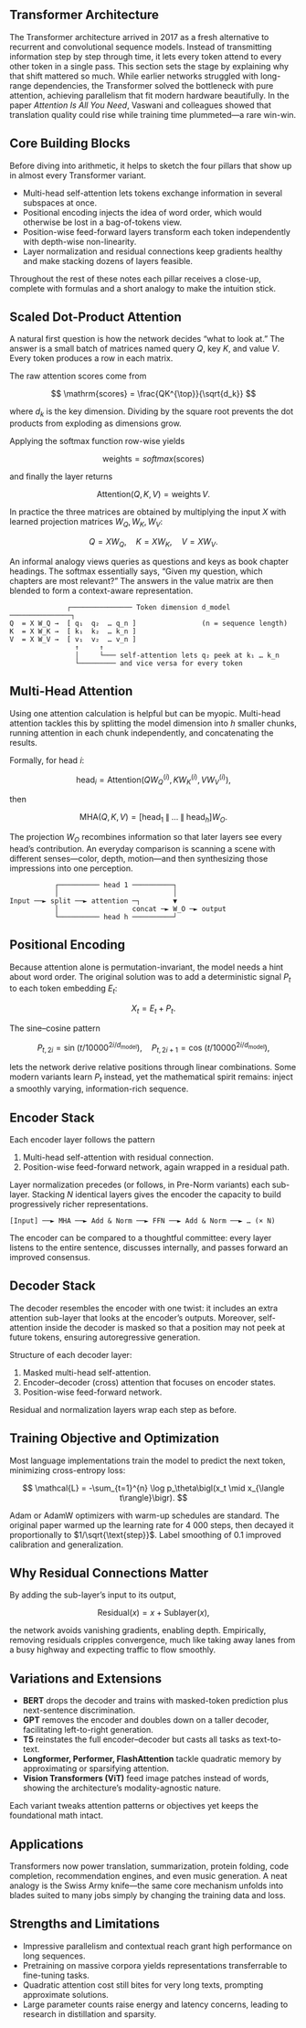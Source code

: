 ## Transformer Architecture

The Transformer architecture arrived in 2017 as a fresh alternative to recurrent and convolutional sequence models. Instead of transmitting information step by step through time, it lets every token attend to every other token in a single pass. This section sets the stage by explaining why that shift mattered so much. While earlier networks struggled with long-range dependencies, the Transformer solved the bottleneck with pure attention, achieving parallelism that fit modern hardware beautifully. In the paper *Attention Is All You Need*, Vaswani and colleagues showed that translation quality could rise while training time plummeted—a rare win-win.

## Core Building Blocks

Before diving into arithmetic, it helps to sketch the four pillars that show up in almost every Transformer variant.

* Multi-head self-attention lets tokens exchange information in several subspaces at once.
* Positional encoding injects the idea of word order, which would otherwise be lost in a bag-of-tokens view.
* Position-wise feed-forward layers transform each token independently with depth-wise non-linearity.
* Layer normalization and residual connections keep gradients healthy and make stacking dozens of layers feasible.

Throughout the rest of these notes each pillar receives a close-up, complete with formulas and a short analogy to make the intuition stick.

## Scaled Dot-Product Attention

A natural first question is how the network decides “what to look at.” The answer is a small batch of matrices named query $Q$, key $K$, and value $V$. Every token produces a row in each matrix.

The raw attention scores come from

$$
\mathrm{scores} = \frac{QK^{\top}}{\sqrt{d_k}}
$$

where $d_k$ is the key dimension. Dividing by the square root prevents the dot products from exploding as dimensions grow.

Applying the softmax function row-wise yields

$$
\mathrm{weights} = softmax(\mathrm{scores})
$$

and finally the layer returns

$$
\mathrm{Attention}(Q,K,V) = \mathrm{weights}\,V.
$$

In practice the three matrices are obtained by multiplying the input $X$ with learned projection matrices $W_Q,W_K,W_V$:

$$
Q = X W_Q,\quad K = X W_K,\quad V = X W_V.
$$

An informal analogy views queries as questions and keys as book chapter headings. The softmax essentially says, “Given my question, which chapters are most relevant?” The answers in the value matrix are then blended to form a context-aware representation.

```
              ┌─────────────── Token dimension d_model ───────────────┐
Q  = X W_Q →  [ q₁  q₂  … q_n ]                (n = sequence length)
K  = X W_K →  [ k₁  k₂  … k_n ]
V  = X W_V →  [ v₁  v₂  … v_n ]
                ↑     ↑
                │     └─── self-attention lets q₂ peek at k₁ … k_n
                └───────── and vice versa for every token
```

## Multi-Head Attention

Using one attention calculation is helpful but can be myopic. Multi-head attention tackles this by splitting the model dimension into $h$ smaller chunks, running attention in each chunk independently, and concatenating the results.

Formally, for head $i$:

$$
\text{head}_i = \mathrm{Attention}\bigl(QW_Q^{(i)}, K W_K^{(i)}, V W_V^{(i)}\bigr),
$$

then

$$
\text{MHA}(Q,K,V) = \bigl[\text{head}_1 \;\|\; \dots \;\|\; \text{head}_h\bigr]W_O.
$$

The projection $W_O$ recombines information so that later layers see every head’s contribution. An everyday comparison is scanning a scene with different senses—color, depth, motion—and then synthesizing those impressions into one perception.

```
           ┌────────── head 1 ──────────┐
           │                            │
Input ──► split ──► attention ─┐        ▼
           │                  concat ─► W_O ─► output
           └────────── head h ──────────┘
```

## Positional Encoding

Because attention alone is permutation-invariant, the model needs a hint about word order. The original solution was to add a deterministic signal $P_t$ to each token embedding $E_t$:

$$
X_t = E_t + P_t.
$$

The sine–cosine pattern

$$
P_{t,2i}   = \sin\!\bigl(t / 10000^{2i/d_{\text{model}}}\bigr),\quad
P_{t,2i+1} = \cos\!\bigl(t / 10000^{2i/d_{\text{model}}}\bigr),
$$

lets the network derive relative positions through linear combinations. Some modern variants learn $P_t$ instead, yet the mathematical spirit remains: inject a smoothly varying, information-rich sequence.

## Encoder Stack

Each encoder layer follows the pattern

1. Multi-head self-attention with residual connection.
2. Position-wise feed-forward network, again wrapped in a residual path.

Layer normalization precedes (or follows, in Pre-Norm variants) each sub-layer. Stacking $N$ identical layers gives the encoder the capacity to build progressively richer representations.

```
[Input] ──► MHA ──► Add & Norm ──► FFN ──► Add & Norm ──► … (× N)
```

The encoder can be compared to a thoughtful committee: every layer listens to the entire sentence, discusses internally, and passes forward an improved consensus.

## Decoder Stack

The decoder resembles the encoder with one twist: it includes an extra attention sub-layer that looks at the encoder’s outputs. Moreover, self-attention inside the decoder is masked so that a position may not peek at future tokens, ensuring autoregressive generation.

Structure of each decoder layer:

1. Masked multi-head self-attention.
2. Encoder–decoder (cross) attention that focuses on encoder states.
3. Position-wise feed-forward network.

Residual and normalization layers wrap each step as before.

## Training Objective and Optimization

Most language implementations train the model to predict the next token, minimizing cross-entropy loss:

$$
\mathcal{L}
= -\sum_{t=1}^{n} \log p_\theta\bigl(x_t \mid x_{\langle t\rangle}\bigr).
$$

Adam or AdamW optimizers with warm-up schedules are standard. The original paper warmed up the learning rate for 4 000 steps, then decayed it proportionally to $1/\sqrt{\text{step}}$. Label smoothing of $0.1$ improved calibration and generalization.

## Why Residual Connections Matter

By adding the sub-layer’s input to its output,

$$
\text{Residual}(x) = x + \text{Sublayer}(x),
$$

the network avoids vanishing gradients, enabling depth. Empirically, removing residuals cripples convergence, much like taking away lanes from a busy highway and expecting traffic to flow smoothly.

## Variations and Extensions

* **BERT** drops the decoder and trains with masked-token prediction plus next-sentence discrimination.
* **GPT** removes the encoder and doubles down on a taller decoder, facilitating left-to-right generation.
* **T5** reinstates the full encoder–decoder but casts all tasks as text-to-text.
* **Longformer, Performer, FlashAttention** tackle quadratic memory by approximating or sparsifying attention.
* **Vision Transformers (ViT)** feed image patches instead of words, showing the architecture’s modality-agnostic nature.

Each variant tweaks attention patterns or objectives yet keeps the foundational math intact.

## Applications

Transformers now power translation, summarization, protein folding, code completion, recommendation engines, and even music generation. A neat analogy is the Swiss Army knife—the same core mechanism unfolds into blades suited to many jobs simply by changing the training data and loss.

## Strengths and Limitations

* Impressive parallelism and contextual reach grant high performance on long sequences.
* Pretraining on massive corpora yields representations transferrable to fine-tuning tasks.
* Quadratic attention cost still bites for very long texts, prompting approximate solutions.
* Large parameter counts raise energy and latency concerns, leading to research in distillation and sparsity.
